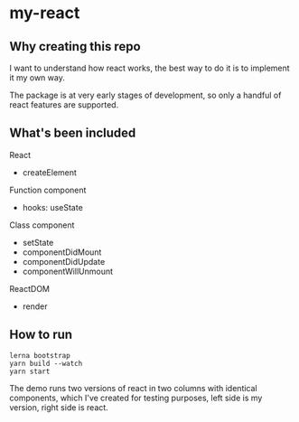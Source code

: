 # my-react

## Why creating this repo

I want to understand how react works, the best way to do it is to implement it my own way.

The package is at very early stages of development, so only a handful of react features are supported.

## What's been included

React

- createElement

Function component

- hooks: useState

Class component

- setState
- componentDidMount
- componentDidUpdate
- componentWillUnmount

ReactDOM

- render

## How to run

```
lerna bootstrap
yarn build --watch
yarn start
```

The demo runs two versions of react in two columns with identical components, which I've created for testing purposes, left side is my version, right side is react.
